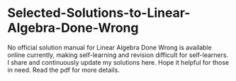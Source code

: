 # Selected-Solutions-to-Linear-Algebra-Done-Wrong
No official solution manual for Linear Algebra Done Wrong is available online currently, making self-learning and revision difficult for self-learners. I share and continuously update my solutions here. Hope it helpful for those in need. Read the pdf for more details.

